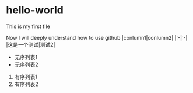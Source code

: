 # hello-world
This is my first file

Now I will deeply understand how to use github
|conlumn1|conlumn2|
|:-|:-|
|这是一个测试|测试2|

* 无序列表1
* 无序列表2

1. 有序列表1
2. 有序列表2
